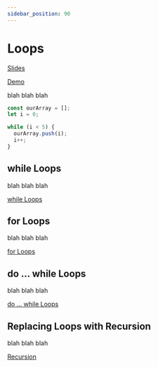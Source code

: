```yaml
---
sidebar_position: 90
---
```


# Loops

[Slides](pathname:///slides/loops.html)

[Demo](pathname:///demos/loops.html)

blah blah blah

```javascript
const ourArray = [];
let i = 0;

while (i < 5) {
  ourArray.push(i);
  i++;
}
```

## while Loops

blah blah blah

[while Loops](https://www.freecodecamp.org/learn/javascript-algorithms-and-data-structures/basic-javascript/iterate-with-javascript-while-loops)

## for Loops

blah blah blah

[for Loops](https://www.freecodecamp.org/learn/javascript-algorithms-and-data-structures/basic-javascript/iterate-with-javascript-for-loops)

## do ... while Loops

blah blah blah

[do ... while Loops](https://www.freecodecamp.org/learn/javascript-algorithms-and-data-structures/basic-javascript/iterate-with-javascript-do---while-loops)

## Replacing Loops with Recursion

blah blah blah

[Recursion](https://www.freecodecamp.org/learn/javascript-algorithms-and-data-structures/basic-javascript/replace-loops-using-recursion)
